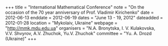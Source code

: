 +++
title = "International Mathematical Conference"
note = "On the occasion of the 70 year anniversary of Prof. Vladimir Kirichenko"
date = 2012-06-13
enddate = 2012-06-19
dates = "June 13 - 19, 2012"
dateadded = 2012-01-28
location = "Mykolaiv, Ukraine"
webpage = "http://mmk.mdu.edu.ua"
organisers = "N.A. Bronytska, I. V. Kulakovska, V.V. Shvyrov, A.V. Zhuchok, Yu.V. Zhuchok"
committee = "Yu. A. Drozd (Ukraine)"
+++
